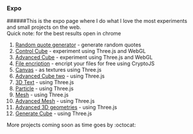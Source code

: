 ### Expo
######This is the expo page where I do what I love the most experiments and small projects on the web. &nbsp; <br> Quick note: for the best results open in chrome
<ol>
<li> <a href="http://rgq.bitballoon.com/" target="_blank"> Random quote generator</a> - generate random quotes </li>
<li> <a href="http://controlcube.bitballoon.com/" target="_blank"> Control Cube</a> - experiment using Three.js and WebGL </li>
<li> <a href="http://advancedcube.bitballoon.com/" target="_blank"> Advanced Cube</a> - experiment using Three.js and WebGL </li>
<li> <a href="http://fileencription.bitballoon.com/" target="_blank"> File encription</a> - encript your files for free using CryptoJS </li>
<li> <a href="http://canvas.bitballoon.com/" target="_blank"> Canvas</a> - as textures using Three.js  </li>
<li> <a href="http://advcubtwo.bitballoon.com/" target="_blank"> Advanced Cube two</a> - using Three.js </li>
<li> <a href="http://3dtext.bitballoon.com/" target="_blank">3D Text</a> - using Three.js </li>
<li> <a href="http://particle.bitballoon.com/" target="_blank"> Particle</a> - using Three.js  </li> 
<li> <a href="http://mesh.bitballoon.com/" target="_blank"> Mesh</a> - using Three.js  </li>  
<li> <a href="http://advancedmesh.bitballoon.com/" target="_blank"> Advanced Mesh</a> - using Three.js  </li> 
<li> <a href="http://adv3dgeo.bitballoon.com/" target="_blank"> Advanced 3D geometries</a> - using Three.js  </li> 
<li> <a href="http://generatecube.bitballoon.com/" target="_blank"> Generate Cube</a> - using Three.js  </li>
</ol>
More projects coming soon as time goes by :octocat:
